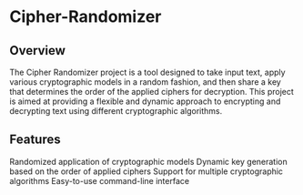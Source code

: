 # Cipher-Randomizer

## Overview
The Cipher Randomizer project is a tool designed to take input text, apply various cryptographic models in a random fashion, and then share a key that determines the order of the applied ciphers for decryption. This project is aimed at providing a flexible and dynamic approach to encrypting and decrypting text using different cryptographic algorithms.

## Features
Randomized application of cryptographic models
Dynamic key generation based on the order of applied ciphers
Support for multiple cryptographic algorithms
Easy-to-use command-line interface
